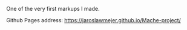 One of the very first markups I made.

Github Pages address: https://jaroslawmejer.github.io/Mache-project/